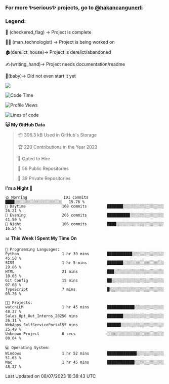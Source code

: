 ### For more ✨serious✨ projects, go to [@hakancangunerli](https://github.com/hakancangunerli)


### Legend:


🏁 (checkered_flag) -> Project is complete

👨‍💻 (man_technologist)   -> Project is being worked on

🏚️(derelict_house)-> Project is derelict/abandoned

✍️(writing_hand)-> Project needs documentation/readme

👶(baby)-> Did not even start it yet

![](https://github-readme-stats.vercel.app/api/top-langs/?username=hakancangunerli&layout=compact&hide=tex,html,shell,CSS,Ruby,Makefile,EmberScript,MATLAB,C&langs_count=6&exclude_repo=2015-csharp,gt_code,gsu_code,uga_code,uga_robotics)

<!--START_SECTION:waka-->
![Code Time](http://img.shields.io/badge/Code%20Time-447%20hrs%2032%20mins-blue)

![Profile Views](http://img.shields.io/badge/Profile%20Views-0-blue)

![Lines of code](https://img.shields.io/badge/From%20Hello%20World%20I%27ve%20Written-3.1%20million%20lines%20of%20code-blue)

**🐱 My GitHub Data** 

> 📦 306.3 kB Used in GitHub's Storage 
 > 
> 🏆 220 Contributions in the Year 2023
 > 
> 💼 Opted to Hire
 > 
> 📜 56 Public Repositories 
 > 
> 🔑 39 Private Repositories 
 > 
**I'm a Night 🦉** 

```text
🌞 Morning                101 commits         ████░░░░░░░░░░░░░░░░░░░░░   15.76 % 
🌆 Daytime                168 commits         ███████░░░░░░░░░░░░░░░░░░   26.21 % 
🌃 Evening                266 commits         ██████████░░░░░░░░░░░░░░░   41.50 % 
🌙 Night                  106 commits         ████░░░░░░░░░░░░░░░░░░░░░   16.54 % 
```


📊 **This Week I Spent My Time On** 

```text
💬 Programming Languages: 
Python                   1 hr 39 mins        ███████████░░░░░░░░░░░░░░   45.58 % 
SCSS                     1 hr 5 mins         ███████░░░░░░░░░░░░░░░░░░   29.86 % 
HTML                     21 mins             ███░░░░░░░░░░░░░░░░░░░░░░   10.03 % 
Git Config               15 mins             ██░░░░░░░░░░░░░░░░░░░░░░░   07.08 % 
TypeScript               7 mins              █░░░░░░░░░░░░░░░░░░░░░░░░   03.26 % 

🐱‍💻 Projects: 
watchLLM                 1 hr 45 mins        ████████████░░░░░░░░░░░░░   48.37 % 
Sales_Opt_Out_Interns_20256 mins             ███████░░░░░░░░░░░░░░░░░░   26.11 % 
WebApps_SelfServicePortal55 mins             ██████░░░░░░░░░░░░░░░░░░░   25.49 % 
Unknown Project          0 secs              ░░░░░░░░░░░░░░░░░░░░░░░░░   00.04 % 

💻 Operating System: 
Windows                  1 hr 52 mins        █████████████░░░░░░░░░░░░   51.63 % 
Mac                      1 hr 45 mins        ████████████░░░░░░░░░░░░░   48.37 % 
```


 Last Updated on 08/07/2023 18:38:43 UTC
<!--END_SECTION:waka-->


